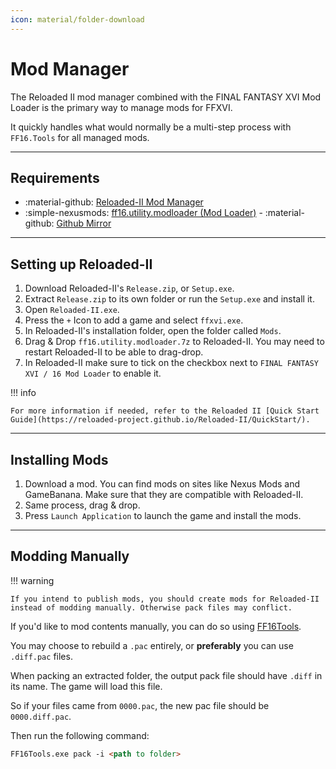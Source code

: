 ```yaml
---
icon: material/folder-download
---
```


# Mod Manager

The Reloaded II mod manager combined with the FINAL FANTASY XVI Mod Loader is the primary way to manage mods for FFXVI. 

It quickly handles what would normally be a multi-step process with `FF16.Tools` for all managed mods.

---

## Requirements

* :material-github: [Reloaded-II Mod Manager](https://github.com/Reloaded-Project/Reloaded-II/releases)
* :simple-nexusmods: [ff16.utility.modloader (Mod Loader)](https://www.nexusmods.com/finalfantasy16/mods/3) - :material-github: [Github Mirror](https://github.com/Nenkai/ff16.utility.modloader/releases/)

---

## Setting up Reloaded-II

1. Download Reloaded-II's `Release.zip`, or `Setup.exe`.
2. Extract `Release.zip` to its own folder or run the `Setup.exe` and install it.
3. Open `Reloaded-II.exe`.
4. Press the `+` Icon to add a game and select `ffxvi.exe`.
5. In Reloaded-II's installation folder, open the folder called `Mods`.
6. Drag & Drop `ff16.utility.modloader.7z` to Reloaded-II. You may need to restart Reloaded-II to be able to drag-drop.
7. In Reloaded-II make sure to tick on the checkbox next to `FINAL FANTASY XVI / 16 Mod Loader` to enable it.

!!! info

    For more information if needed, refer to the Reloaded II [Quick Start Guide](https://reloaded-project.github.io/Reloaded-II/QuickStart/).

---

## Installing Mods

1. Download a mod. You can find mods on sites like Nexus Mods and GameBanana. Make sure that they are compatible with Reloaded-II.
2. Same process, drag & drop.
3. Press `Launch Application` to launch the game and install the mods.

---

## Modding Manually

!!! warning

    If you intend to publish mods, you should create mods for Reloaded-II instead of modding manually. Otherwise pack files may conflict.

If you'd like to mod contents manually, you can do so using [FF16Tools](https://github.com/Nenkai/FF16Tools).

You may choose to rebuild a `.pac` entirely, or **preferably** you can use `.diff.pac` files.

When packing an extracted folder, the output pack file should have `.diff` in its name. The game will load this file.

So if your files came from `0000.pac`, the new pac file should be `0000.diff.pac`. 

Then run the following command:
``` markdown title="Command"
FF16Tools.exe pack -i <path to folder> 
```